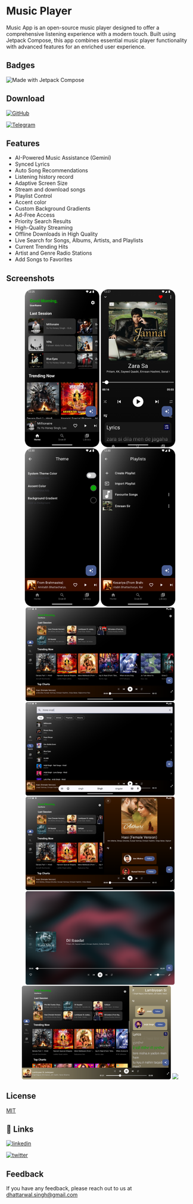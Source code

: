 
# Music Player

Music App is an open-source music player designed to offer a comprehensive listening experience with a modern touch. Built using Jetpack Compose, this app combines essential music player functionality with advanced features for an enriched user experience.

## Badges

![Made with Jetpack Compose](https://img.shields.io/badge/Made%20with-Jetpack%20Compose-blue)


## Download

[![GitHub](https://img.shields.io/badge/GitHub-000?style=for-the-badge&logo=github&logoColor=white)](https://github.com/yourusername/my-android-app/releases)

[![Telegram](https://img.shields.io/badge/Telegram-0088CC?style=for-the-badge&logo=telegram&logoColor=white)](https://t.me/your_telegram_channel)


## Features

- AI-Powered Music Assistance (Gemini)
- Synced Lyrics 
- Auto Song Recommendations
- Listening history record
- Adaptive Screen Size
- Stream and download songs
- Playlist Control
- Accent color
- Custom Background Gradients 
- Ad-Free Access
- Priority Search Results
- High-Quality Streaming 
- Offline Downloads in High Quality 
- Live Search for Songs, Albums, Artists, and Playlists
- Current Trending Hits
- Artist and Genre Radio Stations
- Add Songs to Favorites

## Screenshots

<p align="center">
  <img src="https://raw.githubusercontent.com/AjayDhattarwal/MusicPlayer/refs/heads/master/assets/screenshots/Screenshot_1.png" width="200" />
  <img src="https://raw.githubusercontent.com/AjayDhattarwal/MusicPlayer/refs/heads/master/assets/screenshots/Screenshot_2.png" width="200" />
  <img src="https://raw.githubusercontent.com/AjayDhattarwal/MusicPlayer/refs/heads/master/assets/screenshots/Screenshot_3.png" width="200" />
  <img src="https://raw.githubusercontent.com/AjayDhattarwal/MusicPlayer/refs/heads/master/assets/screenshots/Screenshot_4.png" width="200" />
  <img src="https://raw.githubusercontent.com/AjayDhattarwal/MusicPlayer/refs/heads/master/assets/screenshots/Screenshot_5.png" width="400" />
  <img src="https://raw.githubusercontent.com/AjayDhattarwal/MusicPlayer/refs/heads/master/assets/screenshots/Screenshot_6.png" width="400" />
  <img src="https://raw.githubusercontent.com/AjayDhattarwal/MusicPlayer/refs/heads/master/assets/screenshots/Screenshot_7.png" width="400" />
  <img src="https://raw.githubusercontent.com/AjayDhattarwal/MusicPlayer/refs/heads/master/assets/screenshots/Screenshot_8.png" width="400" />
  <img src="https://raw.githubusercontent.com/AjayDhattarwal/MusicPlayer/refs/heads/master/assets/screenshots/Screenshot_9.png" width="400" />
  <img src="https://raw.githubusercontent.com/AjayDhattarwal/MusicPlayer/refs/heads/master/assets/gif/gif_1.gif" width="200" />
</p>


## License

[MIT](https://github.com/ajay577/MusicPlayer/blob/master/LICENSE)


## 🔗 Links

[![linkedin](https://img.shields.io/badge/linkedin-0A66C2?style=for-the-badge&logo=linkedin&logoColor=white)](https://www.linkedin.com/)

[![twitter](https://img.shields.io/badge/twitter-1DA1F2?style=for-the-badge&logo=twitter&logoColor=white)](https://twitter.com/)


## Feedback

If you have any feedback, please reach out to us at dhattarwal.singh@gmail.com

